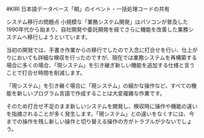 #KIRI
日本語データベース「桐」のイベント・一括処理コードの共有

システム移行の問題点
小規模な「業務システム開発」はパソコンが普及した1990年代から始まり、自社開発や委託開発を経てさらに機能を改善した業務システムへ移行しようといています。

当初の開発では、手書き作業からの移行でしたので入念に打合せを行い、仕上がりにおいても詳細な検収を行ったのですが、現在では業務システムを再構築する場合に多くの場合、「現システム」を引き継ぎ新しい機能を追加する仕様と言うことで打合せ時間を削減します。

「現システム」を引き継ぐ場合に「現システム」の細かな操作など、すべての機能を新しいプログラム言語で作成することは大変複雑な作業です。

そのため打合せ不足のまま新しいシステムを開発し、検収時に操作や機能の違いを指摘されることが多く発生します。「現システム」との違いをなくすには、今までの操作を残し新しい操作と切り替える操作の方がトラブルが少ないでしょう。
